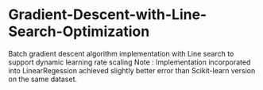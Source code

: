 # Gradient-Descent-with-Line-Search-Optimization
Batch gradient descent algorithm implementation with Line search to support dynamic learning rate scaling
Note :
Implementation incorporated into LinearRegession achieved slightly better error than Scikit-learn version on the same dataset.

